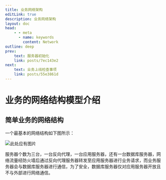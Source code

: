 ```yaml
---
title: 业务网络架构
editLink: true
description: 业务网络架构
layout: doc
head:
    - - meta
      - name: keywords
        content: Network
outline: deep
prev:
    text: 服务器初始化
    link: posts/7ec143e2
next:
    text: 业务上线检查事项
    link: posts/55e3861d
---
```


# 业务的网络结构模型介绍

## 简单业务的网络结构

一个最基本的网络结构如下图所示：

![此处应有图片]()

服务器个数为三台，一台反向代理，一台应用服务器，还有一台数据库服务器，网络流量经防火墙后通过反向代理服务器转发至应用服务器进行业务请求，而业务服务器会与数据库服务器进行通信，为了安全，数据库服务器仅对应用服务器开放且不与外部进行网络通信。